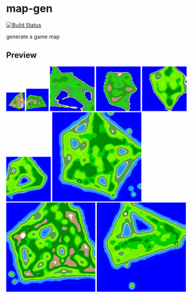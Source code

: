# map-gen

[![Build Status](https://travis-ci.org/ice1000/map-gen.svg?branch=master)](https://travis-ci.org/ice1000/map-gen)

generate a game map

## Preview

![](./collections/01.png)
![](./collections/02.png)
![](./collections/03.png)
![](./collections/04.png)
![](./collections/05.png)
![](./collections/06.png)
![](./collections/07.png)
![](./collections/08.png)
![](./collections/09.png)
